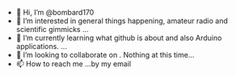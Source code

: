 - 👋 Hi, I’m @bombard170
- 👀 I’m interested in general things happening, amateur radio and scientific gimmicks ...
- 🌱 I’m currently learning what github is about and also Arduino applications. ...
- 💞️ I’m looking to collaborate on .  Nothing at this time...
- 📫 How to reach me ...by my email

<!---
bombard170/bombard170 is a ✨ special ✨ repository because its `README.md` (this file) appears on your GitHub profile.
You can click the Preview link to take a look at your changes.
--->
